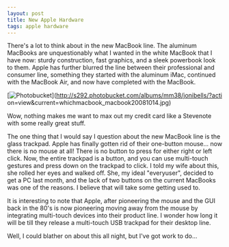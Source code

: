 ```yaml
--- 
layout: post
title: New Apple Hardware
tags: apple hardware
---
```


There's a lot to think about in the new MacBook line. The aluminum MacBooks are unquestionably what I wanted in the white MacBook that I have now: sturdy construction, fast graphics, and a sleek powerbook look to them. Apple has further blurred the line between their professional and consumer line, something they started with the aluminum iMac, continued with the MacBook Air, and now have completed with the MacBook.
  
[![Photobucket][1]](http://s292.photobucket.com/albums/mm38/jonibells/?acti on=view&current=whichmacbook_macbook20081014.jpg)
 
Wow, nothing makes me want to max out my credit card like a Stevenote with some really great stuff.

The one thing that I would say I question about the new MacBook line is the glass trackpad. Apple has finally gotten rid of their one-button mouse... now there is no mouse at all! There is no button to press for either right or left click. Now, the entire trackpad is a button, and you can use multi-touch gestures and press down on the trackpad to click. I told my wife about this, she rolled her eyes and walked off. She, my ideal "everyuser", decided to get a PC last month, and the lack of two buttons on the current MacBooks was one of the reasons. I believe that will take some getting used to.
  
It is interesting to note that Apple, after pioneering the mouse and the GUI back in the 80's is now pioneering moving away from the mouse by integrating multi-touch devices into their product line. I wonder how long it will be till they release a multi-touch USB trackpad for their desktop line.
  
Well, I could blather on about this all night, but I've got work to do...


[1]: http://i292.photobucket.com/albums/mm38/jonibells/whichmacbook_macbook20081014.jpg
